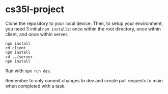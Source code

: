 # cs35l-project

Clone the repository to your local device. Then, to setup your environment, you need 3 initial `npm install`s: once within the root directory, once within client, and once within server.

```
npm install
cd client
npm install
cd ../server
npm install
```

Run with `npm run dev`.

Remember to only commit changes to dev and create pull requests to main when completed with a task.
